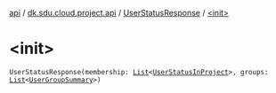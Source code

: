 [api](../../index.md) / [dk.sdu.cloud.project.api](../index.md) / [UserStatusResponse](index.md) / [&lt;init&gt;](./-init-.md)

# &lt;init&gt;

`UserStatusResponse(membership: `[`List`](https://kotlinlang.org/api/latest/jvm/stdlib/kotlin.collections/-list/index.html)`<`[`UserStatusInProject`](../-user-status-in-project/index.md)`>, groups: `[`List`](https://kotlinlang.org/api/latest/jvm/stdlib/kotlin.collections/-list/index.html)`<`[`UserGroupSummary`](../-user-group-summary/index.md)`>)`